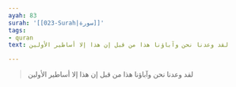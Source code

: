 ```yaml
---
ayah: 83
surah: '[[023-Surah|سورة]]'
tags:
- quran
text: لقد وعدنا نحن وآباؤنا هذا من قبل إن هذا إلا أساطير الأولين

---
```

> لقد وعدنا نحن وآباؤنا هذا من قبل إن هذا إلا أساطير الأولين
